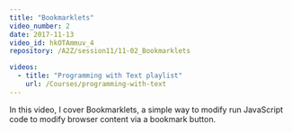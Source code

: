```yaml
---
title: "Bookmarklets"
video_number: 2
date: 2017-11-13
video_id: hkOTAmmuv_4
repository: /A2Z/session11/11-02_Bookmarklets

videos:
  - title: "Programming with Text playlist"
    url: /Courses/programming-with-text
---
```


In this video, I cover Bookmarklets, a simple way to modify run JavaScript code to modify browser content via a bookmark button.

